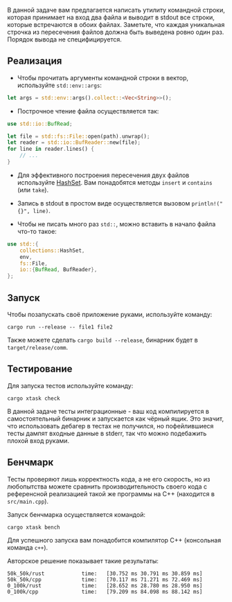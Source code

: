 В данной задаче вам предлагается написать утилиту командной строки, которая принимает на вход два файла и выводит в stdout все строки, которые встречаются в обoих файлах. Заметьте, что каждая уникальная строчка из пересечения файлов должна быть выведена ровно один раз. Порядок вывода не специфицируется.

## Реализация

* Чтобы прочитать аргументы командной строки в вектор, используйте `std::env::args`:

```rust
let args = std::env::args().collect::<Vec<String>>();
```

* Построчное чтение файла осуществляется так:

```rust
use std::io::BufRead;

let file = std::fs::File::open(path).unwrap();
let reader = std::io::BufReader::new(file);
for line in reader.lines() {
    // ...
}
```

* Для эффективного построения пересечения двух файлов используйте [HashSet](https://doc.rust-lang.org/stable/std/collections/struct.HashSet.html). Вам понадобятся методы `insert` и `contains` (или `take`).

* Запись в stdout в простом виде осуществляется вызовом `println!("{}", line)`.

* Чтобы не писать много раз `std::`, можно вставить в начало файла что-то такое:

```rust
use std::{
    collections::HashSet,
    env,
    fs::File,
    io::{BufRead, BufReader},
};
```

## Запуск

Чтобы позапускать своё приложение руками, используйте команду:

```
cargo run --release -- file1 file2
```

Также можете сделать `cargo build --release`, бинарник будет в `target/release/comm`.

## Тестирование

Для запуска тестов используйте команду:

```
cargo xtask check
```

В данной задаче тесты интеграционные - ваш код компилируется в самостоятельный бинарник и запускается как чёрный ящик.
Это значит, что использовать дебагер в тестах не получился, но пофейлившиеся тесты дампят входные данные в stderr, так что можно подебажить плохой вход руками.

## Бенчмарк

Тесты проверяют лишь корректность кода, а не его скорость, но из любопытства можете сравнить производительность своего кода с референсной реализацией такой же программы на С++ (находится в `src/main.cpp`).

Запуск бенчмарка осуществляется командой:

```
cargo xtask bench
```

Для успешного запуска вам понадобится компилятор C++ (консольная команда `c++`).

Авторское решение показывает такие результаты:

```
50k_50k/rust            time:   [30.752 ms 30.791 ms 30.859 ms]
50k_50k/cpp             time:   [70.117 ms 71.271 ms 72.469 ms]
0_100k/rust             time:   [28.652 ms 28.780 ms 28.950 ms]
0_100k/cpp              time:   [79.209 ms 84.098 ms 88.142 ms]
```
